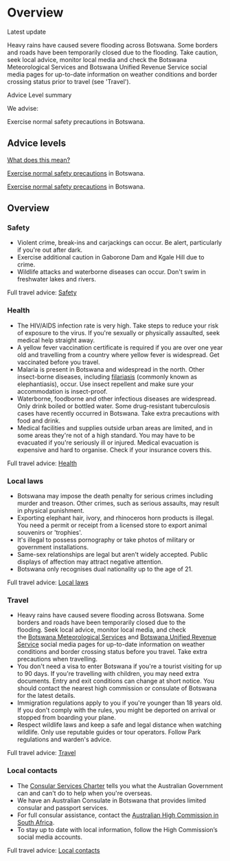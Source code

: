 # Overview

Latest update

Heavy rains have caused severe flooding across Botswana. Some borders and roads have been temporarily closed due to the flooding. Take caution, seek local advice, monitor local media and check the Botswana Meteorological Services and Botswana Unified Revenue Service social media pages for up-to-date information on weather conditions and border crossing status prior to travel (see 'Travel').

Advice Level summary

We advise:

Exercise normal safety precautions in Botswana.

## Advice levels

[What does this mean?](/before-you-go/travel-advice-explained/)

[Exercise normal safety precautions](https://www.smartraveller.gov.au/consular-services/travel-advice-explained#level1) in Botswana.

[Exercise normal safety precautions](https://www.smartraveller.gov.au/consular-services/travel-advice-explained#level1) in Botswana.

## Overview

### Safety

* Violent crime, break-ins and carjackings can occur. Be alert, particularly if you're out after dark.
* Exercise additional caution in Gaborone Dam and Kgale Hill due to crime.
* Wildlife attacks and waterborne diseases can occur. Don't swim in freshwater lakes and rivers.

Full travel advice: [Safety](#safety)

### Health

* The HIV/AIDS infection rate is very high. Take steps to reduce your risk of exposure to the virus. If you're sexually or physically assaulted, seek medical help straight away.
* A yellow fever vaccination certificate is required if you are over one year old and travelling from a country where yellow fever is widespread. Get vaccinated before you travel.
* Malaria is present in Botswana and widespread in the north. Other insect-borne diseases, including [filariasis](https://www.who.int/news-room/fact-sheets/detail/lymphatic-filariasis) (commonly known as elephantiasis), occur. Use insect repellent and make sure your accommodation is insect-proof.
* Waterborne, foodborne and other infectious diseases are widespread. Only drink boiled or bottled water. Some drug-resistant tuberculosis cases have recently occurred in Botswana. Take extra precautions with food and drink.
* Medical facilities and supplies outside urban areas are limited, and in some areas they're not of a high standard. You may have to be evacuated if you're seriously ill or injured. Medical evacuation is expensive and hard to organise. Check if your insurance covers this.

Full travel advice: [Health](#health)

### Local laws

* Botswana may impose the death penalty for serious crimes including murder and treason. Other crimes, such as serious assaults, may result in physical punishment.
* Exporting elephant hair, ivory, and rhinoceros horn products is illegal. You need a permit or receipt from a licensed store to export animal souvenirs or 'trophies'.
* It's illegal to possess pornography or take photos of military or government installations.
* Same-sex relationships are legal but aren't widely accepted. Public displays of affection may attract negative attention.
* Botswana only recognises dual nationality up to the age of 21.

Full travel advice: [Local laws](#local-laws)

### Travel

* Heavy rains have caused severe flooding across Botswana. Some borders and roads have been temporarily closed due to the flooding. Seek local advice, monitor local media, and check the [Botswana Meteorological Services](https://www.facebook.com/BotswanaMet) and [Botswana Unified Revenue Service](https://www.facebook.com/BotswanaUnifiedRevenueService) social media pages for up-to-date information on weather conditions and border crossing status before you travel. Take extra precautions when travelling.
* You don't need a visa to enter Botswana if you're a tourist visiting for up to 90 days. If you're travelling with children, you may need extra documents. Entry and exit conditions can change at short notice. You should contact the nearest high commission or consulate of Botswana for the latest details.
* Immigration regulations apply to you if you're younger than 18 years old. If you don't comply with the rules, you might be deported on arrival or stopped from boarding your plane.
* Respect wildlife laws and keep a safe and legal distance when watching wildlife. Only use reputable guides or tour operators. Follow Park regulations and warden's advice.

Full travel advice: [Travel](#travel)

### Local contacts

* The [Consular Services Charter](/node/46) tells you what the Australian Government can and can't do to help when you're overseas.
* We have an Australian Consulate in Botswana that provides limited consular and passport services.
* For full consular assistance, contact the [Australian High Commission in South Africa](https://southafrica.embassy.gov.au/pret/contact-us.html).
* To stay up to date with local information, follow the High Commission’s social media accounts.

Full travel advice: [Local contacts](#local-contacts)